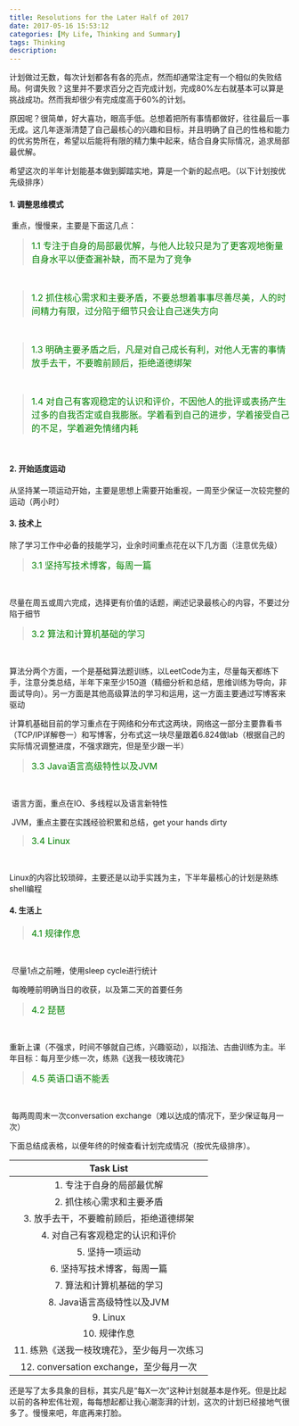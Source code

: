 ```yaml
---
title: Resolutions for the Later Half of 2017
date: 2017-05-16 15:53:12
categories: [My Life, Thinking and Summary]
tags: Thinking
description:
---
```


计划做过无数，每次计划都各有各的亮点，然而却通常注定有一个相似的失败结局。何谓失败？这里并不要求百分之百完成计划，完成80%左右就基本可以算是挑战成功。然而我却很少有完成度高于60%的计划。

原因呢？很简单，好大喜功，眼高手低。总想着把所有事情都做好，往往最后一事无成。这几年逐渐清楚了自己最核心的兴趣和目标，并且明确了自己的性格和能力的优劣势所在，希望以后能将有限的精力集中起来，结合自身实际情况，追求局部最优解。

希望这次的半年计划能基本做到脚踏实地，算是一个新的起点吧。（以下计划按优先级排序）

<!-- more -->

#### 1. 调整思维模式

​	重点，慢慢来，主要是下面这几点：

<blockquote><font color="green" size="3px">1.1 专注于自身的局部最优解，与他人比较只是为了更客观地衡量自身水平以便查漏补缺，而不是为了竞争</font></blockquote> <br/>

<blockquote><font color="green" size="3px">1.2 抓住核心需求和主要矛盾，不要总想着事事尽善尽美，人的时间精力有限，过分陷于细节只会让自己迷失方向</font></blockquote> <br/>

<blockquote><font color="green" size="3px">1.3 明确主要矛盾之后，凡是对自己成长有利，对他人无害的事情放手去干，不要瞻前顾后，拒绝道德绑架</big></font></blockquote> <br/>

<blockquote><font color="green" size="3px">1.4 对自己有客观稳定的认识和评价，不因他人的批评或表扬产生过多的自我否定或自我膨胀。学着看到自己的进步，学着接受自己的不足，学着避免情绪内耗</font></blockquote> <br/>

#### 2. 开始适度运动

​	从坚持某一项运动开始，主要是思想上需要开始重视，一周至少保证一次较完整的运动（两小时）



#### 3. 技术上

​	除了学习工作中必备的技能学习，业余时间重点花在以下几方面（注意优先级）

<blockquote><font color="green" size="3px">3.1 坚持写技术博客，每周一篇</big></font></blockquote> <br/>

​	尽量在周五或周六完成，选择更有价值的话题，阐述记录最核心的内容，不要过分陷于细节

<blockquote><font color="green" size="3px">3.2 算法和计算机基础的学习</big></font></blockquote> <br/>

​       算法分两个方面，一个是基础算法题训练，以LeetCode为主，尽量每天都练下手，注意分类总结，半年下来至少150道（精细分析和总结，思维训练为导向，非面试导向）。另一方面是其他高级算法的学习和运用，这一方面主要通过写博客来驱动

​       计算机基础目前的学习重点在于网络和分布式这两块，网络这一部分主要靠看书（TCP/IP详解卷一）和写博客，分布式这一块尽量跟着6.824做lab（根据自己的实际情况调整进度，不强求跟完，但是至少跟一半）

<blockquote><font color="green" size="3px">3.3 Java语言高级特性以及JVM</big></font></blockquote> <br/>

​	语言方面，重点在IO、多线程以及语言新特性

​	JVM，重点主要在实践经验积累和总结，get your hands dirty

<blockquote><font color="green" size="3px">3.4 Linux</big></font></blockquote> <br/>

​	Linux的内容比较琐碎，主要还是以动手实践为主，下半年最核心的计划是熟练shell编程

#### 4. 生活上

<blockquote><font color="green" size="3px">4.1 规律作息</big></font></blockquote> <br/>

​	尽量1点之前睡，使用sleep cycle进行统计

​	每晚睡前明确当日的收获，以及第二天的首要任务

<blockquote><font color="green" size="3px">4.2 琵琶</big></font></blockquote> <br/>

​	重新上课（不强求，时间不够就自己练，兴趣驱动），以指法、古曲训练为主。半年目标：每月至少练一次，练熟《送我一枝玫瑰花》

<blockquote><font color="green" size="3px">4.5 英语口语不能丢</big></font></blockquote> <br/>

​	每两周周末一次conversation exchange（难以达成的情况下，至少保证每月一次）



下面总结成表格，以便年终的时候查看计划完成情况（按优先级排序）。

|            Task List             |
| :------------------------------: |
|          1. 专注于自身的局部最优解          |
|          2. 抓住核心需求和主要矛盾          |
|      3. 放手去干，不要瞻前顾后，拒绝道德绑架       |
|        4. 对自己有客观稳定的认识和评价         |
|            5. 坚持一项运动             |
|         6. 坚持写技术博客，每周一篇          |
|          7. 算法和计算机基础的学习          |
|        8. Java语言高级特性以及JVM        |
|             9. Linux             |
|             10. 规律作息             |
|     11. 练熟《送我一枝玫瑰花》，至少每月一次练习     |
| 12. conversation exchange，至少每月一次 |



还是写了太多具象的目标，其实凡是“每X一次”这种计划就基本是作死。但是比起以前的各种宏伟壮观，每每想起都让我心潮澎湃的计划，这次的计划已经接地气很多了。慢慢来吧，年底再来打脸。